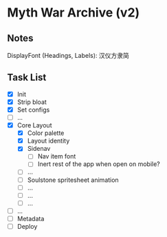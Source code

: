 # Myth War Archive (v2)

## Notes

DisplayFont (Headings, Labels): 汉仪方隶简

## Task List

- [x] Init
- [x] Strip bloat
- [x] Set configs
- [ ] ...
- [x] Core Layout
  - [x] Color palette
  - [x] Layout identity
  - [x] Sidenav
    - [ ] Nav item font
    - [ ] Inert rest of the app when open on mobile?
  - [ ] ...
  - [ ] Soulstone spritesheet animation
  - [ ] ...
  - [ ] ...
  - [ ] ...
- [ ] ...
- [ ] Metadata
- [ ] Deploy
